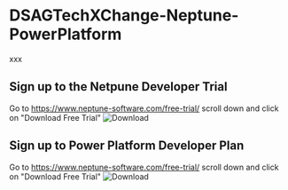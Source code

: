 # DSAGTechXChange-Neptune-PowerPlatform
xxx


## Sign up to the Netpune Developer Trial
Go to https://www.neptune-software.com/free-trial/ scroll down and click on "Download Free Trial"
![Download](Images/01-DownloadNeptune.jpg)

## Sign up to Power Platform Developer Plan
Go to https://www.neptune-software.com/free-trial/ scroll down and click on "Download Free Trial"
![Download](Images/01-DownloadNeptune.jpg)

